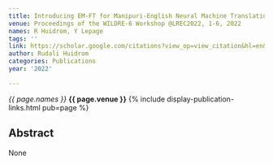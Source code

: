 ```yaml
---
title: Introducing EM-FT for Manipuri-English Neural Machine Translation
venue: Proceedings of the WILDRE-6 Workshop @LREC2022, 1-6, 2022
names: R Huidrom, Y Lepage
tags: ''
link: https://scholar.google.com/citations?view_op=view_citation&hl=en&user=mQuoBfsAAAAJ&pagesize=100&sortby=pubdate&citation_for_view=mQuoBfsAAAAJ:UeHWp8X0CEIC
author: Rudali Huidrom
categories: Publications
year: '2022'

---
```


*{{ page.names }}*
**{{ page.venue }}**
{% include display-publication-links.html pub=page %}
## Abstract

None